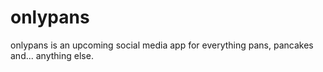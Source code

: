 # onlypans
onlypans is an upcoming social media app for everything pans, pancakes and... anything else.
